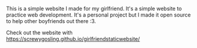 This is a simple website I made for my girlfriend. It's a simple website to practice web development. It's a personal project but I made it open source to help other boyfriends out there :3.

Check out the website with 
https://screwygosling.github.io/girlfriendstaticwebsite/
